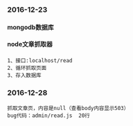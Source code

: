### 2016-12-23

#### mongodb数据库	
#### node文章抓取器
	1、接口:localhost/read
	2、循环抓取页面
	3、存入数据库

### 2016-12-28
	抓取文章页，内容是null（查看body内容显示503）
	bug代码：admin/read.js  20行